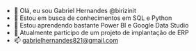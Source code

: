- 👋 Olá, eu sou Gabriel Hernandes @birizinit
- 👀 Estou em busca de conhecimentos em SQL e Python
- 🌱 Estou aprendendo bastante Power BI e Google Data Studio
- 💞️ Atualmente participo de um projeto de implantação de ERP
- 📫 gabrielhernandes821@gmail.com

<!---
birizinit/birizinit is a ✨ special ✨ repository because its `README.md` (this file) appears on your GitHub profile.
You can click the Preview link to take a look at your changes.
--->
